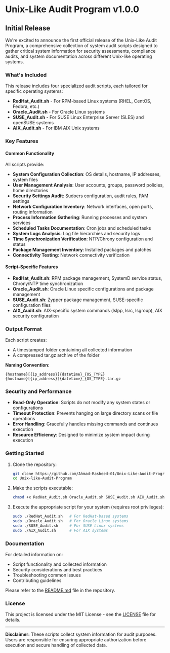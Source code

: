 # Unix-Like Audit Program v1.0.0

## Initial Release

We're excited to announce the first official release of the Unix-Like Audit Program, a comprehensive collection of system audit scripts designed to gather critical system information for security assessments, compliance audits, and system documentation across different Unix-like operating systems.

### What's Included

This release includes four specialized audit scripts, each tailored for specific operating systems:

- **RedHat_Audit.sh** - For RPM-based Linux systems (RHEL, CentOS, Fedora, etc.)
- **Oracle_Audit.sh** - For Oracle Linux systems
- **SUSE_Audit.sh** - For SUSE Linux Enterprise Server (SLES) and openSUSE systems
- **AIX_Audit.sh** - For IBM AIX Unix systems

### Key Features

#### Common Functionality
All scripts provide:

- **System Configuration Collection**: OS details, hostname, IP addresses, system files
- **User Management Analysis**: User accounts, groups, password policies, home directories
- **Security Settings Audit**: Sudoers configuration, audit rules, PAM settings
- **Network Configuration Inventory**: Network interfaces, open ports, routing information
- **Process Information Gathering**: Running processes and system services
- **Scheduled Tasks Documentation**: Cron jobs and scheduled tasks
- **System Logs Analysis**: Log file hierarchies and security logs
- **Time Synchronization Verification**: NTP/Chrony configuration and status
- **Package Management Inventory**: Installed packages and patches
- **Connectivity Testing**: Network connectivity verification

#### Script-Specific Features

- **RedHat_Audit.sh**: RPM package management, SystemD service status, Chrony/NTP time synchronization
- **Oracle_Audit.sh**: Oracle Linux specific configurations and package management
- **SUSE_Audit.sh**: Zypper package management, SUSE-specific configuration files
- **AIX_Audit.sh**: AIX-specific system commands (lslpp, lsrc, lsgroup), AIX security configuration

### Output Format

Each script creates:
- A timestamped folder containing all collected information
- A compressed tar.gz archive of the folder

**Naming Convention:**
```
{hostname}[{ip_address}]{datetime}_{OS_TYPE}
{hostname}[{ip_address}]{datetime}_{OS_TYPE}.tar.gz
```

### Security and Performance

- **Read-Only Operation**: Scripts do not modify any system states or configurations
- **Timeout Protection**: Prevents hanging on large directory scans or file operations
- **Error Handling**: Gracefully handles missing commands and continues execution
- **Resource Efficiency**: Designed to minimize system impact during execution

### Getting Started

1. Clone the repository:
   ```bash
   git clone https://github.com/Ahmad-Rasheed-01/Unix-Like-Audit-Program
   cd Unix-like-Audit-Program
   ```

2. Make the scripts executable:
   ```bash
   chmod +x RedHat_Audit.sh Oracle_Audit.sh SUSE_Audit.sh AIX_Audit.sh
   ```

3. Execute the appropriate script for your system (requires root privileges):
   ```bash
   sudo ./RedHat_Audit.sh   # For RedHat-based systems
   sudo ./Oracle_Audit.sh   # For Oracle Linux systems
   sudo ./SUSE_Audit.sh     # For SUSE Linux systems
   sudo ./AIX_Audit.sh      # For AIX systems
   ```

### Documentation

For detailed information on:
- Script functionality and collected information
- Security considerations and best practices
- Troubleshooting common issues
- Contributing guidelines

Please refer to the [README.md](README.md) file in the repository.

### License

This project is licensed under the MIT License - see the [LICENSE](LICENSE) file for details.

---

**Disclaimer:** These scripts collect system information for audit purposes. Users are responsible for ensuring appropriate authorization before execution and secure handling of collected data.